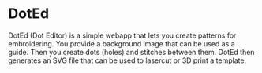 # DotEd

DotEd (Dot Editor) is a simple webapp that lets you create patterns for
embroidering. You provide a background image that can be used as a guide. Then
you create dots (holes) and stitches between them. DotEd then generates an SVG
file that can be used to lasercut or 3D print a template.
